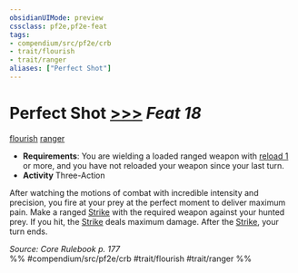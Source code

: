 ```yaml
---
obsidianUIMode: preview
cssclass: pf2e,pf2e-feat
tags:
- compendium/src/pf2e/crb
- trait/flourish
- trait/ranger
aliases: ["Perfect Shot"]
---
```

# Perfect Shot  [>>>](../../Rules/core-rulebook/chapter-9-playing-the-game.md#Actions "Three-Action") *Feat 18*  
[flourish](../../Rules/traits/flourish.md)  [ranger](../../Rules/traits/ranger.md)  

- **Requirements**: You are wielding a loaded ranged weapon with [reload 1](../../Rules/traits/reload.md) or more, and you have not reloaded your weapon since your last turn.
- **Activity** Three-Action

After watching the motions of combat with incredible intensity and precision, you fire at your prey at the perfect moment to deliver maximum pain. Make a ranged [Strike](../../Rules/actions/strike.md) with the required weapon against your hunted prey. If you hit, the [Strike](../../Rules/actions/strike.md) deals maximum damage. After the [Strike](../../Rules/actions/strike.md), your turn ends.

*Source: Core Rulebook p. 177*  
%% #compendium/src/pf2e/crb #trait/flourish #trait/ranger %%
